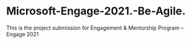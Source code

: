 # Microsoft-Engage-2021.-Be-Agile.
This is the project submission for Engagement &amp; Mentorship Program – Engage 2021
